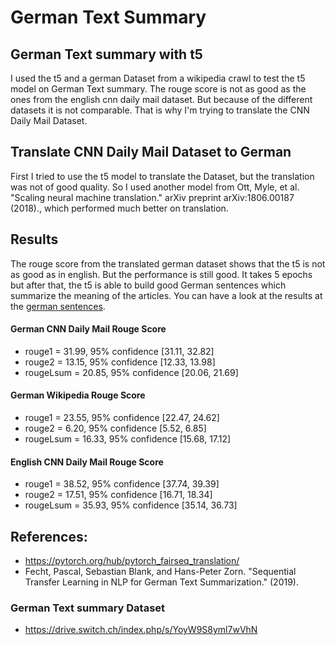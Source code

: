 # German Text Summary 

## German Text summary with t5
I used the t5 and a german Dataset from a wikipedia crawl to test the t5 model on German Text summary. The rouge score is not as good as the ones from the english cnn daily mail dataset. But because of the different datasets it is not comparable. That is why I'm trying to translate the CNN Daily Mail Dataset.    

## Translate CNN Daily Mail Dataset to German
First I tried to use the t5 model to translate the Dataset, but the translation was not of good quality. So I used another model from Ott, Myle, et al. "Scaling neural machine translation." arXiv preprint arXiv:1806.00187 (2018)., which performed much better on translation.

## Results
The rouge score from the translated german dataset shows that the t5 is not as good as in english. But the performance is 
still good. It takes 5 epochs but after that, the t5 is able to build good German sentences which summarize the meaning of the articles. 
You can have a look at the results at the [german  sentences](result_german_t5base.txt).   

#### German CNN Daily Mail Rouge Score
- rouge1 = 31.99, 95% confidence [31.11, 32.82]
- rouge2 = 13.15, 95% confidence [12.33, 13.98]
- rougeLsum = 20.85, 95% confidence [20.06, 21.69]

#### German Wikipedia Rouge Score
- rouge1 = 23.55, 95% confidence [22.47, 24.62]
- rouge2 = 6.20, 95% confidence [5.52, 6.85]
- rougeLsum = 16.33, 95% confidence [15.68, 17.12]

#### English CNN Daily Mail Rouge Score
- rouge1 = 38.52, 95% confidence [37.74, 39.39]
- rouge2 = 17.51, 95% confidence [16.71, 18.34]
- rougeLsum = 35.93, 95% confidence [35.14, 36.73]


## References:
- https://pytorch.org/hub/pytorch_fairseq_translation/
- Fecht, Pascal, Sebastian Blank, and Hans-Peter Zorn. "Sequential Transfer Learning in NLP for German Text Summarization." (2019).
### German Text summary Dataset
- https://drive.switch.ch/index.php/s/YoyW9S8yml7wVhN